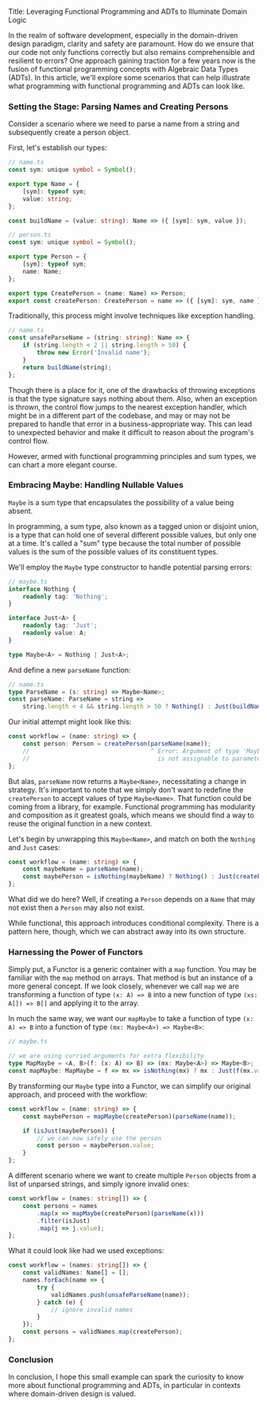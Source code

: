 Title: Leveraging Functional Programming and ADTs to Illuminate Domain Logic

In the realm of software development, especially in the domain-driven design paradigm, clarity and safety are paramount. How do we ensure that our code not only functions correctly but also remains comprehensible and resilient to errors? One approach gaining traction for a few years now is the fusion of functional programming concepts with Algebraic Data Types (ADTs). In this article, we'll explore some scenarios that can help illustrate what programming with functional programming and ADTs can look like.

### Setting the Stage: Parsing Names and Creating Persons

Consider a scenario where we need to parse a name from a string and subsequently create a person object. 

First, let's establish our types:
```typescript
// name.ts
const sym: unique symbol = Symbol();

export type Name = {
    [sym]: typeof sym;
    value: string;
};

const buildName = (value: string): Name => ({ [sym]: sym, value });
```

```typescript
// person.ts
const sym: unique symbol = Symbol();

export type Person = {
    [sym]: typeof sym;
    name: Name;
};

export type CreatePerson = (name: Name) => Person;
export const createPerson: CreatePerson = name => ({ [sym]: sym, name });
```

Traditionally, this process might involve techniques like exception handling. 

```typescript
// name.ts
const unsafeParseName = (string: string): Name => {
    if (string.length < 2 || string.length > 50) {
        throw new Error('Invalid name');
    }
    return buildName(string);
};
```

Though there is a place for it, one of the drawbacks of throwing exceptions is that the type signature says nothing about them. Also, when an exception is thrown, the control flow jumps to the nearest exception handler, which might be in a different part of the codebase, and may or may not be prepared to handle that error in a business-appropriate way. This can lead to unexpected behavior and make it difficult to reason about the program's control flow.

However, armed with functional programming principles and sum types, we can chart a more elegant course.

### Embracing Maybe: Handling Nullable Values

`Maybe` is a sum type that encapsulates the possibility of a value being absent.

In programming, a sum type, also known as a tagged union or disjoint union, is a type that can hold one of several different possible values, but only one at a time. It's called a "sum" type because the total number of possible values is the sum of the possible values of its constituent types.

We'll employ the `Maybe` type constructor to handle potential parsing errors:

```typescript
// maybe.ts
interface Nothing {
    readonly tag: 'Nothing';
}

interface Just<A> {
    readonly tag: 'Just';
    readonly value: A;
}

type Maybe<A> = Nothing | Just<A>;
```

And define a new `parseName` function:

```typescript
// name.ts
type ParseName = (s: string) => Maybe<Name>;
const parseName: ParseName = string =>
    string.length < 4 && string.length > 50 ? Nothing() : Just(buildName(string));
```

Our initial attempt might look like this:
```typescript
const workflow = (name: string) => {
    const person: Person = createPerson(parseName(name));
    //                                  ^ Error: Argument of type 'Maybe<Name>'
    //                                    is not assignable to parameter of type 'Name'
};
```
But alas, `parseName` now returns a `Maybe<Name>`, necessitating a change in strategy. It's important to note that we simply don't want to redefine the `createPerson` to accept values of type `Maybe<Name>`. That function could be coming from a library, for example. Functional programming has modularity and composition as it greatest goals, which means we should find a way to reuse the original function in a new context. 

Let's begin by unwrapping this `Maybe<Name>`, and match on both the `Nothing` and `Just` cases:
```typescript
const workflow = (name: string) => {
    const maybeName = parseName(name);
    const maybePerson = isNothing(maybeName) ? Nothing() : Just(createPerson(maybeName.value))
};
```
What did we do here? Well, if creating a `Person` depends on a `Name` that may not exist then a `Person` may also not exist.

While functional, this approach introduces conditional complexity. There is a pattern here, though, which we can abstract away into its own structure.

### Harnessing the Power of Functors

Simply put, a Functor is a generic container with a `map` function. You may be familiar with the `map` method on arrays. That method is but an instance of a more general concept. If we look closely, whenever we call `map` we are transforming a function of type `(x: A) => B` into a new function of type `(xs: A[]) => B[]` and applying it to the array.

In much the same way, we want our `mapMaybe` to take a function of type `(x: A) => B` into a function of type `(mx: Maybe<A>) => Maybe<B>`:

```typescript
// maybe.ts

// we are using curried arguments for extra flexibility
type MapMaybe = <A, B>(f: (x: A) => B) => (mx: Maybe<A>) => Maybe<B>;
const mapMaybe: MapMaybe = f => mx => isNothing(mx) ? mx : Just(f(mx.value));
```

By transforming our `Maybe` type into a Functor, we can simplify our original approach, and proceed with the workflow:

```typescript
const workflow = (name: string) => {
    const maybePerson = mapMaybe(createPerson)(parseName(name));

    if (isJust(maybePerson)) {
        // we can now safely use the person
        const person = maybePerson.value;
    }
};
```

A different scenario where we want to create multiple `Person` objects from a list of unparsed strings, and simply ignore invalid ones:
```typescript
const workflow = (names: string[]) => {
    const persons = names
        .map(x => mapMaybe(createPerson)(parseName(x)))
        .filter(isJust)
        .map(j => j.value);
};
```

What it could look like had we used exceptions:
```typescript
const workflow = (names: string[]) => {
    const validNames: Name[] = [];
    names.forEach(name => {
        try {
            validNames.push(unsafeParseName(name));
        } catch (e) {
            // ignore invalid names
        }
    });
    const persons = validNames.map(createPerson);
};
```
### Conclusion

In conclusion, I hope this small example can spark the curiosity to know more about functional programming and ADTs, in particular in contexts where domain-driven design is valued.